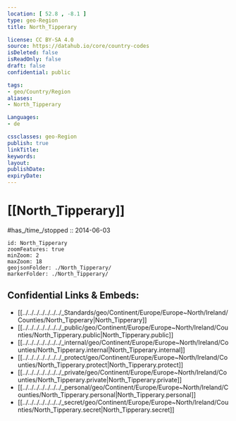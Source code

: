 ```yaml
---
location: [ 52.8 , -8.1 ] 
type: geo-Region
title: North_Tipperary

license: CC BY-SA 4.0
source: https://datahub.io/core/country-codes
isDeleted: false
isReadOnly: false
draft: false
confidential: public

tags:
- geo/Country/Region
aliases:
- North_Tipperary

Languages:
- de

cssclasses: geo-Region
publish: true
linkTitle: 
keywords: 
layout: 
publishDate: 
expiryDate: 
---
```


# [[North_Tipperary]]


#has_/time_/stopped :: 2014-06-03

```leaflet
id: North_Tipperary
zoomFeatures: true 
minZoom: 2 
maxZoom: 18
geojsonFolder: ./North_Tipperary/
markerFolder: ./North_Tipperary/
```


## Confidential Links & Embeds: 
- [[../../../../../../../_Standards/geo/Continent/Europe/Europe~North/Ireland/Counties/North_Tipperary|North_Tipperary]] 
- [[../../../../../../../_public/geo/Continent/Europe/Europe~North/Ireland/Counties/North_Tipperary.public|North_Tipperary.public]] 
- [[../../../../../../../_internal/geo/Continent/Europe/Europe~North/Ireland/Counties/North_Tipperary.internal|North_Tipperary.internal]] 
- [[../../../../../../../_protect/geo/Continent/Europe/Europe~North/Ireland/Counties/North_Tipperary.protect|North_Tipperary.protect]] 
- [[../../../../../../../_private/geo/Continent/Europe/Europe~North/Ireland/Counties/North_Tipperary.private|North_Tipperary.private]] 
- [[../../../../../../../_personal/geo/Continent/Europe/Europe~North/Ireland/Counties/North_Tipperary.personal|North_Tipperary.personal]] 
- [[../../../../../../../_secret/geo/Continent/Europe/Europe~North/Ireland/Counties/North_Tipperary.secret|North_Tipperary.secret]] 

